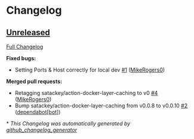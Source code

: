 # Changelog

## [Unreleased](https://github.com/Ruby-Starter-Kits/Docker-Hanami-Generator/tree/HEAD)

[Full Changelog](https://github.com/Ruby-Starter-Kits/Docker-Hanami-Generator/compare/031bd119fa35d4dfb917b7fc5cae187f5f6dc9b5...HEAD)

**Fixed bugs:**

- Setting Ports & Host correctly for local dev [\#1](https://github.com/Ruby-Starter-Kits/Docker-Hanami-Generator/pull/1) ([MikeRogers0](https://github.com/MikeRogers0))

**Merged pull requests:**

- Retagging satackey/action-docker-layer-caching to v0 [\#4](https://github.com/Ruby-Starter-Kits/Docker-Hanami-Generator/pull/4) ([MikeRogers0](https://github.com/MikeRogers0))
- Bump satackey/action-docker-layer-caching from v0.0.8 to v0.0.10 [\#2](https://github.com/Ruby-Starter-Kits/Docker-Hanami-Generator/pull/2) ([dependabot[bot]](https://github.com/apps/dependabot))



\* *This Changelog was automatically generated by [github_changelog_generator](https://github.com/github-changelog-generator/github-changelog-generator)*

